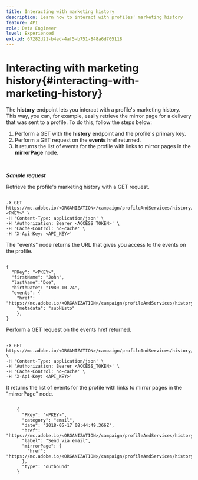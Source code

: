 ```yaml
---
title: Interacting with marketing history
description: Learn how to interact with profiles' marketing history
feature: API
role: Data Engineer
level: Experienced
exl-id: 67282d21-b4ed-4af5-b751-848a6d705118
---
```

# Interacting with marketing history{#interacting-with-marketing-history}

The **history** endpoint lets you interact with a profile's marketing history.
This way, you can, for example, easily retrieve the mirror page for a delivery that was sent to a profile. To do this, follow the steps below:

1. Perform a GET  with the **history** endpoint and the profile's primary key.
1. Perform a GET request on the **events** href returned.
1. It returns the list of events for the profile with links to mirror pages in the **mirrorPage** node.

<br/>

***Sample request***

Retrieve the profile's marketing history with a GET request.

```

-X GET https://mc.adobe.io/<ORGANIZATION>/campaign/profileAndServices/history/"<PKEY>" \
-H 'Content-Type: application/json' \
-H 'Authorization: Bearer <ACCESS_TOKEN>' \
-H 'Cache-Control: no-cache' \
-H 'X-Api-Key: <API_KEY>'

```

The "events" node returns the URL that gives you access to the events on the profile.

```

{
  "PKey": "<PKEY>",
  "firstName": "John",
  "lastName":"Doe",
  "birthDate": "1980-10-24",
  "events": {
    "href": "https://mc.adobe.io/<ORGANIZATION>/campaign/profileAndServices/history/<PKEY>/events/",
    "metadata": "subHisto"
    },
}

```

Perform a GET request on the events href returned.

```

-X GET https://mc.adobe.io/<ORGANIZATION>/campaign/profileAndServices/history/<PKEY>/events \
-H 'Content-Type: application/json' \
-H 'Authorization: Bearer <ACCESS_TOKEN>' \
-H 'Cache-Control: no-cache' \
-H 'X-Api-Key: <API_KEY>'

```

It returns the list of events for the profile with links to mirror pages in the "mirrorPage" node.

```

    {
      "PKey": "<PKEY>",
      "category": "email",
      "date": "2018-05-17 08:44:49.366Z",
      "href": "https://mc.adobe.io/<ORGANIZATION>/campaign/profileAndServices/history/<PKEY>/events/<PKEY>",
      "label": "Send via email",
      "mirrorPage": {
        "href": "https://mc.adobe.io/<ORGANIZATION>/campaign/profileAndServices/history/<PKEY>/events/<PKEY>/mirrorPage/"
      },
      "type": "outbound"
    }

```
